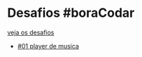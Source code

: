 # Desafios #boraCodar

[veja os desafios](https://www.rocketseat.com.br/boracodar)

- [#01 player de musica](https://github.com/luiz21goncalves/boracodar/blob/music-player)